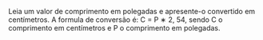 Leia um valor de comprimento em polegadas e apresente-o convertido em centímetros.
A formula de conversão é: C = P ∗ 2, 54, sendo C o comprimento em centímetros e P o comprimento em polegadas.